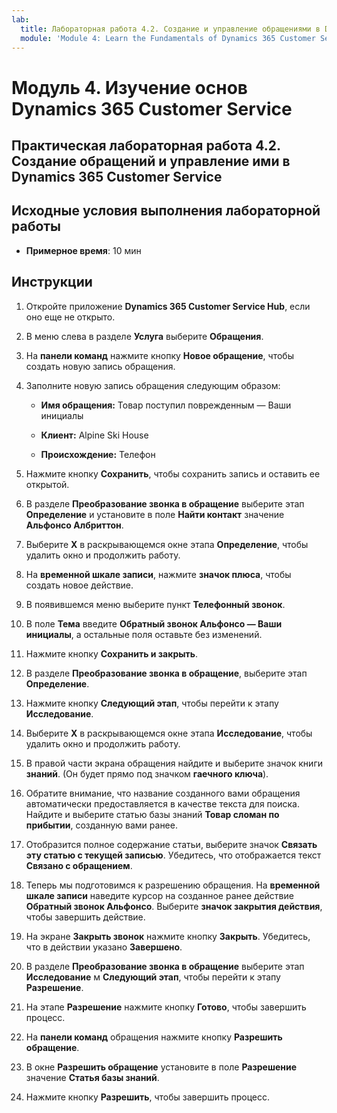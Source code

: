 ```yaml
---
lab:
  title: Лабораторная работа 4.2. Создание и управление обращениями в Dynamics 365 Customer Service
  module: 'Module 4: Learn the Fundamentals of Dynamics 365 Customer Service'
---
```


<a name="module-4-learn-the-fundamentals-of-dynamics-365-customer-service"></a>Модуль 4. Изучение основ Dynamics 365 Customer Service
========================

## <a name="practice-lab-42---create-and-manage-cases-in-dynamics-365-customer-service"></a>Практическая лабораторная работа 4.2. Создание обращений и управление ими в Dynamics 365 Customer Service

## <a name="lab-setup"></a>Исходные условия выполнения лабораторной работы

  - **Примерное время**: 10 мин

## <a name="instructions"></a>Инструкции

1. Откройте приложение **Dynamics 365 Customer Service Hub**, если оно еще не открыто. 

2. В меню слева в разделе **Услуга** выберите **Обращения**. 

3. На **панели команд** нажмите кнопку **Новое обращение**, чтобы создать новую запись обращения.

4. Заполните новую запись обращения следующим образом:

    - **Имя обращения:** Товар поступил поврежденным — Ваши инициалы

    - **Клиент:** Alpine Ski House

    - **Происхождение:** Телефон

5. Нажмите кнопку **Сохранить**, чтобы сохранить запись и оставить ее открытой. 

6. В разделе **Преобразование звонка в обращение** выберите этап **Определение** и установите в поле **Найти контакт** значение **Альфонсо Албриттон**. 

7. Выберите **X** в раскрывающемся окне этапа **Определение**, чтобы удалить окно и продолжить работу. 

8. На **временной шкале записи**, нажмите **значок плюса**, чтобы создать новое действие. 

9. В появившемся меню выберите пункт **Телефонный звонок**.

10. В поле **Тема** введите **Обратный звонок Альфонсо — Ваши инициалы**, а остальные поля оставьте без изменений. 

11. Нажмите кнопку **Сохранить и закрыть**. 

12. В разделе **Преобразование звонка в обращение**, выберите этап **Определение**.

13. Нажмите кнопку **Следующий этап**, чтобы перейти к этапу **Исследование**. 

14. Выберите **X** в раскрывающемся окне этапа **Исследование**, чтобы удалить окно и продолжить работу. 

15. В правой части экрана обращения найдите и выберите значок книги **знаний**. (Он будет прямо под значком **гаечного ключа**).

16. Обратите внимание, что название созданного вами обращения автоматически предоставляется в качестве текста для поиска. Найдите и выберите статью базы знаний **Товар сломан по прибытии**, созданную вами ранее. 

17. Отобразится полное содержание статьи, выберите значок **Связать эту статью с текущей записью**. Убедитесь, что отображается текст **Связано с обращением**. 

18. Теперь мы подготовимся к разрешению обращения. На **временной шкале записи** наведите курсор на созданное ранее действие **Обратный звонок Альфонсо**. Выберите **значок закрытия действия**, чтобы завершить действие. 

19. На экране **Закрыть звонок** нажмите кнопку **Закрыть**. Убедитесь, что в действии указано **Завершено**.

20. В разделе **Преобразование звонка в обращение** выберите этап **Исследование** м **Следующий этап**, чтобы перейти к этапу **Разрешение**.

21. На этапе **Разрешение** нажмите кнопку **Готово**, чтобы завершить процесс.

22. На **панели команд** обращения нажмите кнопку **Разрешить обращение**.

23. В окне **Разрешить обращение** установите в поле **Разрешение** значение **Статья базы знаний**. 

24. Нажмите кнопку **Разрешить**, чтобы завершить процесс.
